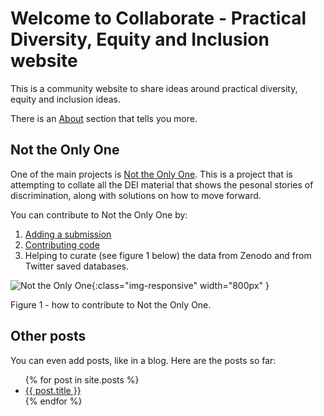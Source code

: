 # Welcome to Collaborate - Practical Diversity, Equity and Inclusion website

This is a community website to share ideas around practical diversity, equity and inclusion ideas.

There is an [About](about) section that tells you more.

## Not the Only One

One of the main projects is [Not the Only One](http://test.nottheonlyone.org). This is a project that is attempting to collate all the DEI material that shows the pesonal stories of discrimination, along with solutions on how to move forward.

You can contribute to Not the Only One by:
1. [Adding a submission](https://docs.google.com/forms/d/e/1FAIpQLScqWMQsFNLQZ3sMQue8cG9zFF5gP-soiJcbPE9WNm0dmiLSHA/viewform)
2. [Contributing code](
https://github.com/NotTheOnlyOne/ntoo_simple) 
3. Helping to curate (see figure 1 below) the data from Zenodo and from Twitter saved databases.

![Not the Only One](https://github.com/Practical-DEI/collaborate/assets/420050/e1d579c7-7239-4fb0-943a-9edb7a2dc2ed){:class="img-responsive" width="800px" } 

Figure 1 - how to contribute to Not the Only One.


## Other posts

You can even add posts, like in a blog. Here are the posts so far:


<ul>
  {% for post in site.posts %}
    <li>
      <a href="./{{ post.url }}">{{ post.title }}</a>
    </li>
  {% endfor %}
</ul>
